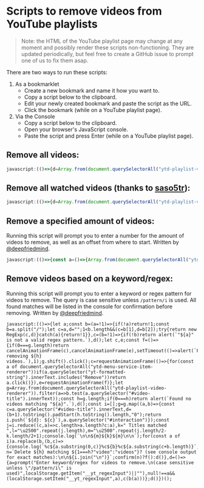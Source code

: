 # Scripts to remove videos from YouTube playlists

> Note: the HTML of the YouTube playlist page may change at any moment and possibly render these scripts non-functioning. They are updated periodically, but feel free to create a GitHub issue to prompt one of us to fix them asap.

There are two ways to run these scripts:

1. As a bookmarklet
    - Create a new bookmark and name it how you want to.
    - Copy a script below to the clipboard.
    - Edit your newly created bookmark and paste the script as the URL.
    - Click the bookmark (while on a YouTube playlist page).
2. Via the Console
    - Copy a script below to the clipboard.
    - Open your browser's JavaScript console.
    - Paste the script and press Enter (while on a YouTube playlist page).
  

## Remove all videos:

```js
javascript:(()=>{d=Array.from(document.querySelectorAll("ytd-playlist-video-renderer #interaction"));g=(c=0)=>{if (!d.length)return alert(`Finished removing ${c} videos.`);d.shift().click();requestAnimationFrame(()=>Array.from(document.querySelectorAll("ytd-menu-service-item-renderer")).filter(a=>a.querySelector("yt-formatted-string").innerText.includes("Remove"))[0].click());setTimeout(()=>requestAnimationFrame(()=>g(c+1)),50);};g()})()
```

## Remove all watched videos (thanks to [saso5tr](https://www.reddit.com/r/youtube/comments/3br98c/a_way_to_automatically_add_subscriptions_to/cy38z0f)):

```js
javascript:(()=>{d=Array.from(document.querySelectorAll("ytd-playlist-video-renderer")).filter((a)=>a.querySelector("ytd-thumbnail-overlay-resume-playback-renderer")!=null).map((a)=>a.querySelector("#interaction"));g=(c=0)=>{if (!d.length)return alert(`Finished removing ${c} videos.`);d.shift().click();requestAnimationFrame(()=>Array.from(document.querySelectorAll("ytd-menu-service-item-renderer")).filter(a=>a.querySelector("yt-formatted-string").innerText.includes("Remove"))[0].click());setTimeout(()=>requestAnimationFrame(()=>g(c+1)),50);};g()})()
```

## Remove a specified amount of videos:

Running this script will prompt you to enter a number for the amount of videos to remove, as well as an offset from where to start. Written by [@deepfriedmind](https://github.com/deepfriedmind).

```js
javascript:(()=>{const a=()=>{Array.from(document.querySelectorAll("ytd-playlist-video-renderer #video-title")).forEach((a,b)=>{a.innerText=`#${b+1} - ${a.innerText.replace(/^#\d{1,3} - /,"")}`})},b=(b=0,c=1)=>{c--;const d=Array.from(document.querySelectorAll("ytd-playlist-video-renderer #interaction")).slice(c,b+c);let e,f;const g=()=>{if(0===d.length)return cancelAnimationFrame(e),cancelAnimationFrame(f),setTimeout(()=>alert(`Finished removing ${b} videos.`),1),setTimeout(a,1);d.shift().click();e=requestAnimationFrame(()=>{for(const a of document.querySelectorAll("ytd-menu-service-item-renderer"))if(a.querySelector("yt-formatted-string").innerText.includes("Remove"))return a.click()}),f=requestAnimationFrame(g)};g()},c=(a=null)=>null!==a&&(isNaN(a)?(alert(`"${a}" is not a number.`),!1):1>parseInt(a,10)?(alert("Must be a positive number."),!1):parseInt(a,10));a(),setTimeout(()=>{let a=prompt("How many videos should be removed? (descending)");if(a=c(a),a){let d=prompt(`Remove ${a} videos starting with #…`,1);d=c(d),d&&b(a,d)}},1)})();
```

## Remove videos based on a keyword/regex:

Running this script will prompt you to enter a keyword or regex pattern for videos to remove. The query is case sensitive unless `/pattern/i` is used. All found matches will be listed in the console for confirmation before removing. Written by [@deepfriedmind](https://github.com/deepfriedmind).

```JS
javascript:(()=>{let a;const b=(a=!1)=>{if(!a)return!1;const b=a.split("/");let c=a,d="";1<b.length&&(c=b[1],d=b[2]);try{return new RegExp(c,d)}catch(a){return!1}},c=(b=!1)=>{if(!b)return alert(`"${a}" is not a valid regex pattern.`),d();let c,e;const f=()=>{if(0===g.length)return cancelAnimationFrame(c),cancelAnimationFrame(e),setTimeout(()=>alert(`Finished removing ${h} videos.`),1);g.shift().click();c=requestAnimationFrame(()=>{for(const a of document.querySelectorAll("ytd-menu-service-item-renderer"))if(a.querySelector("yt-formatted-string").innerText.includes("Remove"))return a.click()}),e=requestAnimationFrame(f)};let g=Array.from(document.querySelectorAll("ytd-playlist-video-renderer")).filter(a=>b.test(a.querySelector("#video-title").innerText));const h=g.length;if(0===h)return alert(`Found no videos matching "${a}".`),d();const i=[];g=g.map((a,b)=>{const c=a.querySelector("#video-title").innerText,d=(b+1).toString().padStart(h.toString().length,"0");return i.push(`${d}: ${c}`),a.querySelector("#interaction")});const j=i.reduce((c,a)=>c.length>a.length?c:a),k=" Titles matched ",l="\u2500".repeat(j.length),m="\u2500".repeat(j.length/2-k.length/2+1);console.log(`\n\n${m}${k}${m}\n\n`);for(const a of i)a.replace(b,(b,c)=>{console.log(`%c${a.substring(0,c)}%c${b}%c${a.substring(c+b.length)}`,"color:#a7b3be","color:#98c379","color:#a7b3be")});console.log(`\n${l}`);const n=`Delete ${h} matching ${1===h?"video":"videos"}? (see console output for exact matches):\n\n${i.join("\n")}`;confirm(n)?f():d()},d=()=>{a=prompt("Enter keyword/regex for videos to remove.\n(case sensitive unless \"/pattern/i\" is used)",localStorage.getItem("__yt_regexInput")||""),null!==a&&(localStorage.setItem("__yt_regexInput",a),c(b(a)))};d()})();
```
